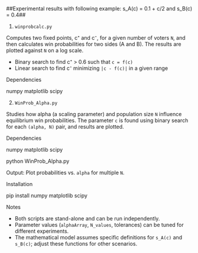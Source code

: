 ##Experimental results with following example: s_A(c) = 0.1 + c/2 and s_B(c) = 0.4##

1.  `winprobcalc.py`

Computes two fixed points, c⁺ and c⁻, for a given number of voters `N`, and then calculates win probabilities for two sides (A and B).
The results are plotted against `N` on a log scale.

* Binary search to find c⁺ > 0.6 such that `c = f(c)`
* Linear search to find  c⁻  minimizing `|c - f(c)|` in a given range

Dependencies 

numpy
matplotlib
scipy

2.  `WinProb_Alpha.py`

Studies how alpha (a scaling parameter) and population size `N` influence equilibrium win probabilities. The parameter `c` is found using binary search for each `(alpha, N)` pair, and results are plotted.

Dependencies 

numpy
matplotlib
scipy

python WinProb_Alpha.py

Output:  Plot probabilities vs. `alpha` for multiple `N`.



Installation

pip install numpy matplotlib scipy

Notes

* Both scripts are stand-alone and can be run independently.
* Parameter values (`alphaArray`, `N_values`, tolerances) can be tuned for different experiments.
* The mathematical model assumes specific definitions for `s_A(c)` and `s_B(c)`; adjust these functions for other scenarios.
